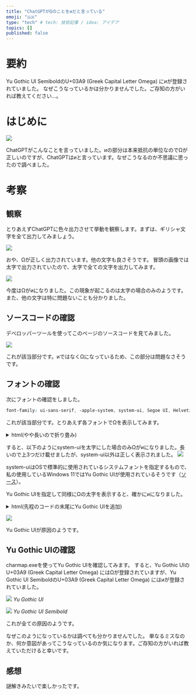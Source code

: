 ```yaml
---
title: "ChatGPTがΩのことをиだと言っている"
emoji: "🇬🇷"
type: "tech" # tech: 技術記事 / idea: アイデア
topics: []
published: false
---
```

# 要約

Yu Gothic UI SemiboldのU+03A9 (Greek Capital Letter Omega) にиが登録されていました。
なぜこうなっているかは分かりませんでした。ご存知の方がいれば教えてください...。

# はじめに

![](/images/omega-to-cyrillic/image1.png)

ChatGPTがこんなことを言っていました。иの部分は本来抵抗の単位なのでΩが正しいのですが、ChatGPTはиと言っています。なぜこうなるのか不思議に思ったので調べました。

# 考察

## 観察

とりあえずChatGPTに色々出力させて挙動を観察します。まずは、ギリシャ文字を全て出力してみましょう。

![](/images/omega-to-cyrillic/greek.png)

おや、Ωが正しく出力されています。他の文字も良さそうです。
冒頭の画像では太字で出力されていたので、太字で全ての文字を出力してみます。

![](/images/omega-to-cyrillic/greek-bold.png)

今度はΩがиになりました。この現象が起こるのは太字の場合のみのようです。また、他の文字は特に問題ないことも分かりました。

## ソースコードの確認

デベロッパーツールを使ってこのページのソースコードを見てみました。

![](/images/omega-to-cyrillic/dev.png)

これが該当部分です。иではなくΩになっているため、この部分は問題なさそうです。

## フォントの確認

次にフォントの確認をしました。

```css
font-family: ui-sans-serif, -apple-system, system-ui, Segoe UI, Helvetica, Apple Color Emoji, Arial, sans-serif, Segoe UI Emoji, Segoe UI Symbol;
```

これが該当部分です。とりあえず各フォントでΩを表示してみます。

<details><summary>html(やや長いので折り畳み)</summary>

```html
<!DOCTYPE html>
<html lang="ja">
<head>
<meta charset="utf-8" />
<style>
  body{padding:20px;}
  .row{display:flex;align-items:center;gap:20px;margin:12px 0}
  .font-name{width:260px;font-size:14px;color:#333}
  .glyph{font-size:72px}
</style>
</head>
<body>
  <div class="row"><div class="font-name">ui-sans-serif</div><div class="glyph" style="font-family: ui-sans-serif;">Ω <strong>Ω</strong></div></div>
  <div class="row"><div class="font-name">-apple-system</div><div class="glyph" style="font-family: -apple-system;">Ω <strong>Ω</strong></div></div>
  <div class="row"><div class="font-name">system-ui</div><div class="glyph" style="font-family: system-ui;">Ω <strong>Ω</strong></div></div>
  <div class="row"><div class="font-name">'Segoe UI'</div><div class="glyph" style="font-family: 'Segoe UI';">Ω <strong>Ω</strong></div></div>
  <div class="row"><div class="font-name">Helvetica</div><div class="glyph" style="font-family: Helvetica;">Ω <strong>Ω</strong></div></div>
  <div class="row"><div class="font-name">'Apple Color Emoji'</div><div class="glyph" style="font-family: 'Apple Color Emoji';">Ω <strong>Ω</strong></div></div>
  <div class="row"><div class="font-name">Arial</div><div class="glyph" style="font-family: Arial;">Ω <strong>Ω</strong></div></div>
  <div class="row"><div class="font-name">sans-serif</div><div class="glyph" style="font-family: sans-serif;">Ω <strong>Ω</strong></div></div>
  <div class="row"><div class="font-name">'Segoe UI Emoji'</div><div class="glyph" style="font-family: 'Segoe UI Emoji';">Ω <strong>Ω</strong></div></div>
  <div class="row"><div class="font-name">'Segoe UI Symbol'</div><div class="glyph" style="font-family: 'Segoe UI Symbol';">Ω <strong>Ω</strong></div></div>
</body>
</html>
```
</details>

すると、以下のようにsystem-uiを太字にした場合のみΩがиになりました。長いので上3つだけ載せましたが、system-ui以外は正しく表示されました。
![](/images/omega-to-cyrillic/omega.png)

system-uiはOSで標準的に使用されているシステムフォントを指定するもので、私の使用しているWindows 11ではYu Gothic UIが使用されているそうです（[ソース](https://tenshoku.mynavi.jp/engineer/guide/articles/ZGXbwxEAACgAC-r4)）。

Yu Gothic UIを指定して同様にΩの太字を表示すると、確かにиになりました。

<details><summary>html(先程のコードの末尾にYu Gothic UIを追加)</summary>

```html
<!DOCTYPE html>
<html lang="ja">
<head>
<meta charset="utf-8" />
<style>
  body{padding:20px;}
  .row{display:flex;align-items:center;gap:20px;margin:12px 0}
  .font-name{width:260px;font-size:14px;color:#333}
  .glyph{font-size:72px}
</style>
</head>
<body>
  <div class="row"><div class="font-name">ui-sans-serif</div><div class="glyph" style="font-family: ui-sans-serif;">Ω <strong>Ω</strong></div></div>
  <div class="row"><div class="font-name">-apple-system</div><div class="glyph" style="font-family: -apple-system;">Ω <strong>Ω</strong></div></div>
  <div class="row"><div class="font-name">system-ui</div><div class="glyph" style="font-family: system-ui;">Ω <strong>Ω</strong></div></div>
  <div class="row"><div class="font-name">'Segoe UI'</div><div class="glyph" style="font-family: 'Segoe UI';">Ω <strong>Ω</strong></div></div>
  <div class="row"><div class="font-name">Helvetica</div><div class="glyph" style="font-family: Helvetica;">Ω <strong>Ω</strong></div></div>
  <div class="row"><div class="font-name">'Apple Color Emoji'</div><div class="glyph" style="font-family: 'Apple Color Emoji';">Ω <strong>Ω</strong></div></div>
  <div class="row"><div class="font-name">Arial</div><div class="glyph" style="font-family: Arial;">Ω <strong>Ω</strong></div></div>
  <div class="row"><div class="font-name">sans-serif</div><div class="glyph" style="font-family: sans-serif;">Ω <strong>Ω</strong></div></div>
  <div class="row"><div class="font-name">'Segoe UI Emoji'</div><div class="glyph" style="font-family: 'Segoe UI Emoji';">Ω <strong>Ω</strong></div></div>
  <div class="row"><div class="font-name">'Segoe UI Symbol'</div><div class="glyph" style="font-family: 'Segoe UI Symbol';">Ω <strong>Ω</strong></div></div>
</body>
</html>
```
</details>

![](/images/omega-to-cyrillic/Yu-Gothic-UI.png)

Yu Gothic UIが原因のようです。

## Yu Gothic UIの確認

charmap.exeを使ってYu Gothic UIを確認してみます。
すると、Yu Gothic UIのU+03A9 (Greek Capital Letter Omega) にはΩが登録されていますが、Yu Gothic UI SemiboldのU+03A9 (Greek Capital Letter Omega) にはиが登録されていました。

![](/images/omega-to-cyrillic/normal.png)
*Yu Gothic UI*

![](/images/omega-to-cyrillic/semibold.png)
*Yu Gothic UI Semibold*

これが全ての原因のようです。

なぜこのようになっているかは調べても分かりませんでした。
単なるミスなのか、何か意図があってこうなっているのか気になります。ご存知の方がいれば教えていただけると幸いです。

## 感想

謎解きみたいで楽しかったです。

